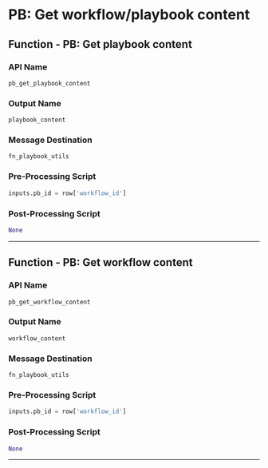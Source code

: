 <!--
    DO NOT MANUALLY EDIT THIS FILE
    THIS FILE IS AUTOMATICALLY GENERATED WITH resilient-circuits codegen
-->

# PB: Get workflow/playbook content

## Function - PB: Get playbook content

### API Name
`pb_get_playbook_content`

### Output Name
`playbook_content`

### Message Destination
`fn_playbook_utils`

### Pre-Processing Script
```python
inputs.pb_id = row['workflow_id']
```

### Post-Processing Script
```python
None
```

---

## Function - PB: Get workflow content

### API Name
`pb_get_workflow_content`

### Output Name
`workflow_content`

### Message Destination
`fn_playbook_utils`

### Pre-Processing Script
```python
inputs.pb_id = row['workflow_id']
```

### Post-Processing Script
```python
None
```

---

